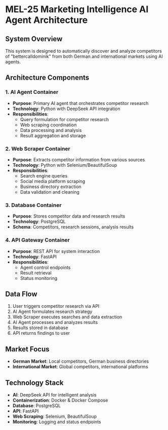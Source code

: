 # MEL-25 Marketing Intelligence AI Agent Architecture

## System Overview
This system is designed to automatically discover and analyze competitors of "bettercalldominik" from both German and international markets using AI agents.

## Architecture Components

### 1. AI Agent Container
- **Purpose**: Primary AI agent that orchestrates competitor research
- **Technology**: Python with DeepSeek API integration
- **Responsibilities**:
  - Query formulation for competitor research
  - Web scraping coordination
  - Data processing and analysis
  - Result aggregation and storage

### 2. Web Scraper Container
- **Purpose**: Extracts competitor information from various sources
- **Technology**: Python with Selenium/BeautifulSoup
- **Responsibilities**:
  - Search engine queries
  - Social media platform scraping
  - Business directory extraction
  - Data validation and cleaning

### 3. Database Container
- **Purpose**: Stores competitor data and research results
- **Technology**: PostgreSQL
- **Schema**: Competitors, research sessions, analysis results

### 4. API Gateway Container
- **Purpose**: REST API for system interaction
- **Technology**: FastAPI
- **Responsibilities**:
  - Agent control endpoints
  - Result retrieval
  - Status monitoring

## Data Flow
1. User triggers competitor research via API
2. AI Agent formulates research strategy
3. Web Scraper executes searches and data extraction
4. AI Agent processes and analyzes results
5. Results stored in database
6. API returns findings to user

## Market Focus
- **German Market**: Local competitors, German business directories
- **International Market**: Global competitors, international platforms

## Technology Stack
- **AI**: DeepSeek API for intelligent analysis
- **Containerization**: Docker & Docker Compose
- **Database**: PostgreSQL
- **API**: FastAPI
- **Web Scraping**: Selenium, BeautifulSoup
- **Monitoring**: Logging and status endpoints
